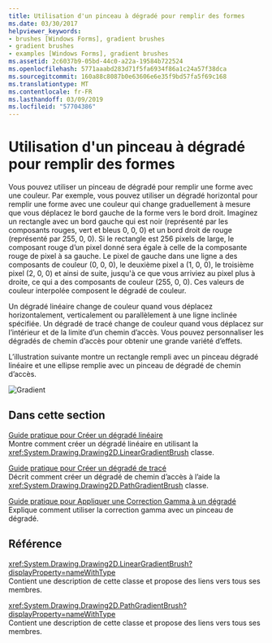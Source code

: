 ```yaml
---
title: Utilisation d'un pinceau à dégradé pour remplir des formes
ms.date: 03/30/2017
helpviewer_keywords:
- brushes [Windows Forms], gradient brushes
- gradient brushes
- examples [Windows Forms], gradient brushes
ms.assetid: 2c6037b9-05bd-44c0-a22a-19584b722524
ms.openlocfilehash: 5771aaabd283d71f5fa6934f86a1c24a57f38dca
ms.sourcegitcommit: 160a88c8087b0e63606e6e35f9bd57fa5f69c168
ms.translationtype: MT
ms.contentlocale: fr-FR
ms.lasthandoff: 03/09/2019
ms.locfileid: "57704386"
---
```

# <a name="using-a-gradient-brush-to-fill-shapes"></a>Utilisation d'un pinceau à dégradé pour remplir des formes
Vous pouvez utiliser un pinceau de dégradé pour remplir une forme avec une couleur. Par exemple, vous pouvez utiliser un dégradé horizontal pour remplir une forme avec une couleur qui change graduellement à mesure que vous déplacez le bord gauche de la forme vers le bord droit. Imaginez un rectangle avec un bord gauche qui est noir (représenté par les composants rouges, vert et bleus 0, 0, 0) et un bord droit de rouge (représenté par 255, 0, 0). Si le rectangle est 256 pixels de large, le composant rouge d’un pixel donné sera égale à celle de la composante rouge de pixel à sa gauche. Le pixel de gauche dans une ligne a des composants de couleur (0, 0, 0), le deuxième pixel a (1, 0, 0), le troisième pixel (2, 0, 0) et ainsi de suite, jusqu'à ce que vous arriviez au pixel plus à droite, ce qui a des composants de couleur (255, 0, 0). Ces valeurs de couleur interpolée composent le dégradé de couleur.  
  
 Un dégradé linéaire change de couleur quand vous déplacez horizontalement, verticalement ou parallèlement à une ligne inclinée spécifiée. Un dégradé de tracé change de couleur quand vous déplacez sur l’intérieur et de la limite d’un chemin d’accès. Vous pouvez personnaliser les dégradés de chemin d’accès pour obtenir une grande variété d’effets.  
  
 L’illustration suivante montre un rectangle rempli avec un pinceau dégradé linéaire et une ellipse remplie avec un pinceau de dégradé de chemin d’accès.  
  
 ![Gradient](./media/gradient2.png "gradient2")  
  
## <a name="in-this-section"></a>Dans cette section  
 [Guide pratique pour Créer un dégradé linéaire](how-to-create-a-linear-gradient.md)  
 Montre comment créer un dégradé linéaire en utilisant la <xref:System.Drawing.Drawing2D.LinearGradientBrush> classe.  
  
 [Guide pratique pour Créer un dégradé de tracé](how-to-create-a-path-gradient.md)  
 Décrit comment créer un dégradé de chemin d’accès à l’aide la <xref:System.Drawing.Drawing2D.PathGradientBrush> classe.  
  
 [Guide pratique pour Appliquer une Correction Gamma à un dégradé](how-to-apply-gamma-correction-to-a-gradient.md)  
 Explique comment utiliser la correction gamma avec un pinceau de dégradé.  
  
## <a name="reference"></a>Référence  
 <xref:System.Drawing.Drawing2D.LinearGradientBrush?displayProperty=nameWithType>  
 Contient une description de cette classe et propose des liens vers tous ses membres.  
  
 <xref:System.Drawing.Drawing2D.PathGradientBrush?displayProperty=nameWithType>  
 Contient une description de cette classe et propose des liens vers tous ses membres.
